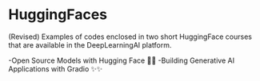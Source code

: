 # HuggingFaces
(Revised) Examples of codes enclosed in two short HuggingFace courses that are available in the DeepLearningAI platform.

-Open Source Models with Hugging Face 🌟🌟
-Building Generative AI Applications with Gradio ✨✨


